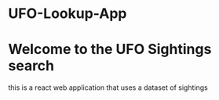 # UFO-Lookup-App
<!DOCTYPE html>
<html lang="en" dir="ltr">
  <body>
    <h1>Welcome to the UFO Sightings search</h1>
        <p>this is a react web application that uses a dataset of sightings</p>
  </body>
</html>
